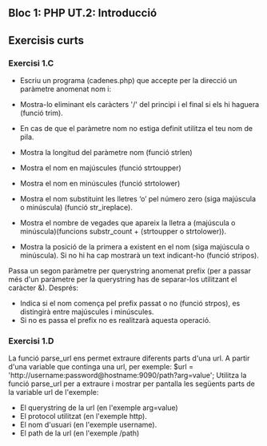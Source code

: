 ## Bloc 1: PHP UT.2: Introducció

## Exercisis curts

### Exercisi 1.C

* Escriu un programa (cadenes.php) que accepte per la direcció un paràmetre anomenat nom i:

* Mostra-lo eliminant els caràcters '/' del principi i el final si els hi haguera (funció trim). 
* En cas de que el paràmetre nom no estiga definit utilitza el teu nom de pila.
* Mostra la longitud del paràmetre nom (funció strlen)
* Mostra el nom en majúscules (funció strtoupper)
* Mostra el nom en minúscules (funció strtolower)
* Mostra el nom substituint les lletres ‘o’ pel número zero (siga majúscula o minúscula) (funció str_ireplace).
* Mostra el nombre de vegades que apareix la lletra a (majúscula o minúscula)(funcions substr_count + (strtoupper o strtolower)).
* Mostra la posició de la primera a existent en el nom (siga majúscula o minúscula). Si no hi ha cap mostrarà un text indicant-ho (funció stripos).


Passa un segon paràmetre per querystring anomenat prefix (per a passar més d'un paràmetre per la querystring has de separar-los utilitzant el caràcter &). Després:
 
* Indica si el nom comença pel prefix passat o no (funció strpos), es distingirà entre majúscules i minúscules. 
* Si no es passa el prefix no es realitzarà aquesta operació.

### Exercisi 1.D

La funció parse_url ens permet extraure diferents parts d'una url. A partir d'una variable que continga una url, per exemple: $url = 'http://username:password@hostname:9090/path?arg=value'; Utilitza la funció parse_url per a extraure i mostrar per pantalla les següents parts de la variable url de l'exemple:

* El querystring de la url (en l'exemple arg=value)
* El protocol utilitzat (en l'exemple http).
* El nom d'usuari (en l'exemple username).
* El path de la url (en l'exemple /path)


